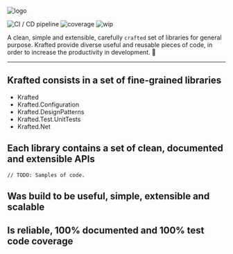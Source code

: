 ![logo](docs/logo.png)

![CI / CD pipeline](https://github.com/maiconheck/krafted/workflows/CI%20/%20CD%20pipeline/badge.svg)
![coverage](coverage-results/report/badge_shieldsio_linecoverage_brightgreen.svg)
![wip](https://camo.githubusercontent.com/a646be419b04e4d0f790613e408d79f991476fab/68747470733a2f2f696d672e736869656c64732e696f2f62616467652f73746162696c6974792d776f726b5f696e5f70726f67726573732d6c69676874677265792e737667)

A clean, simple and extensible, carefully `crafted` set of libraries for general purpose.
Krafted provide diverse useful and reusable pieces of code, in order to increase the productivity in development.
🚀

--------

## Krafted consists in a set of fine-grained libraries
- Krafted
- Krafted.Configuration
- Krafted.DesignPatterns
- Krafted.Test.UnitTests
- Krafted.Net

 ## Each library contains a set of clean, documented and extensible APIs
 ```
// TODO: Samples of code.
 ```

## Was build to be useful, simple, extensible and scalable

## Is reliable, 100% documented and 100% test code coverage
